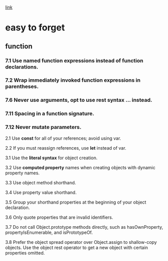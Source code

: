 [link](https://github.com/airbnb/javascript#types)
# easy to forget

## function
### 7.1 Use named function expressions instead of function declarations. 
### 7.2 Wrap immediately invoked function expressions in parentheses. 
### 7.6 Never use arguments, opt to use rest syntax ... instead.
### 7.11 Spacing in a function signature. 
### 7.12 Never mutate parameters.


2.1 Use **const** for all of your references; avoid using var.

2.2 If you must reassign references, use **let** instead of var.

3.1 Use the **literal syntax** for object creation. 

3.2 Use **computed property** names when creating objects with dynamic property names.

3.3 Use object method shorthand. 

3.4 Use property value shorthand.

3.5 Group your shorthand properties at the beginning of your object declaration.

3.6 Only quote properties that are invalid identifiers. 

3.7 Do not call Object.prototype methods directly, such as hasOwnProperty, propertyIsEnumerable, and isPrototypeOf.

3.8 Prefer the object spread operator over Object.assign to shallow-copy objects. Use the object rest operator to get a new object with certain properties omitted.

